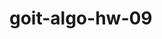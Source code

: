 # goit-algo-hw-09

<!-- Опис завдання: Ця система касового апарату розроблена для видачі решти покупцеві з мінімальною кількістю монет. Реалізовані два підходи:

Жадібний алгоритм — використовує найбільші доступні номінали монет для формування решти. Алгоритм динамічного програмування — гарантує мінімальну кількість монет для формування потрібної суми. Алгоритми: Жадібний алгоритм (Greedy Algorithm) Використовує найбільші монети першими. Простий і швидкий у реалізації. Часова складність: O(n), де n — кількість номіналів монет. Недоліки: Не завжди дає мінімальну кількість монет для нестандартних наборів монет.

Алгоритм динамічного програмування (Dynamic Programming) Використовує таблицю для знаходження мінімальної кількості монет для кожної суми. Часова складність: O(amount * n), де amount — сума для видачі решти. Переваги: Гарантує мінімальну кількість монет для будь-якої суми. Недоліки: Використовує більше часу і пам'яті для великих сум.

Порівняння ефективності: Проведені вимірювання часу виконання обох алгоритмів для різних значень суми, наприклад, 113, 999 і 10,000.

Висновки:

Жадібний алгоритм працює значно швидше для великих і середніх сум, особливо з типовими наборами монет, такими як [50, 25, 10, 5, 2, 1]. Він є оптимальним вибором для більшості повсякденних задач через швидкість виконання.

Алгоритм динамічного програмування знаходить рішення з мінімальною кількістю монет, що корисно для нестандартних наборів монет або спеціальних умов, де важливо мінімізувати кількість монет.

Для великих значень суми (1000+), динамічне програмування показує помітно більший час виконання, але гарантує оптимальне рішення. Залежно від вимог до продуктивності або оптимальності, можна вибирати відповідний алгоритм для різних ситуацій. -->